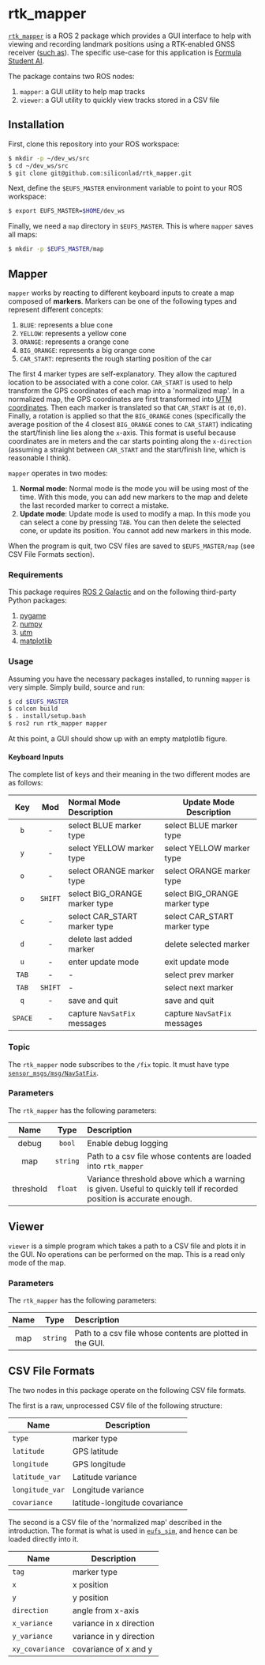 # rtk_mapper

[`rtk_mapper`](https://github.com/siliconlad/rtk_mapper) is a ROS 2 package which provides a GUI interface to help with
viewing and recording landmark positions using a
RTK-enabled GNSS receiver ([such as](https://www.ardusimple.com/product/simplertk2b-starter-kit-lr-ip65/)). The
specific use-case for this application is
[Formula Student AI](https://www.imeche.org/events/formula-student/team-information/fs-ai).

The package contains two ROS nodes:

1. `mapper`: a GUI utility to help map tracks
2. `viewer`: a GUI utility to quickly view tracks stored in a CSV file

## Installation

First, clone this repository into your ROS workspace:

```bash
$ mkdir -p ~/dev_ws/src
$ cd ~/dev_ws/src
$ git clone git@github.com:siliconlad/rtk_mapper.git
```

Next, define the `$EUFS_MASTER` environment variable to point to your ROS workspace:

```bash
$ export EUFS_MASTER=$HOME/dev_ws
```

Finally, we need a `map` directory in `$EUFS_MASTER`. This is where `mapper` saves all maps:

```bash
$ mkdir -p $EUFS_MASTER/map
```

## Mapper

`mapper` works by reacting to different keyboard inputs to create a map composed of **markers**. Markers can be
one of the following types and represent different concepts:

1. `BLUE`: represents a blue cone
2. `YELLOW`: represents a yellow cone
3. `ORANGE`: represents a orange cone
4. `BIG_ORANGE`: represents a big orange cone
5. `CAR_START`: represents the rough starting position of the car

The first 4 marker types are self-explanatory. They allow the captured location to be associated with a cone color.
`CAR_START` is used to help transform the GPS coordinates of each map into a 'normalized map'. In a normalized map, the
GPS coordinates are first transformed into
[UTM coordinates](https://en.wikipedia.org/wiki/Universal_Transverse_Mercator_coordinate_system). Then each marker
is translated so that `CAR_START` is at `(0,0)`. Finally, a rotation is applied so that the `BIG_ORANGE` cones
(specifically the average position of the 4 closest `BIG_ORANGE` cones to `CAR_START`) indicating the start/finish line
lies along the `x`-axis. This format is useful because coordinates are in meters and the car starts pointing along
the `x-direction` (assuming a straight between `CAR_START` and the start/finish line, which is reasonable I think).

`mapper` operates in two modes:

1. **Normal mode**: Normal mode is the mode you will be using most of the time. With this mode, you can add new markers
   to the map and delete the last recorded marker to correct a mistake.
2. **Update mode**: Update mode is used to modify a map. In this mode you can select a cone by pressing `TAB`. You can
   then delete the selected cone, or update its position. You cannot add new markers in this mode.

When the program is quit, two CSV files are saved to `$EUFS_MASTER/map` (see CSV File Formats section).

### Requirements

This package requires [ROS 2 Galactic](https://docs.ros.org/en/galactic/Installation.html) and on the following
third-party Python packages:

1. [pygame](https://pypi.org/project/pygame/)
2. [numpy](https://pypi.org/project/numpy/)
3. [utm](https://pypi.org/project/utm/)
4. [matplotlib](https://pypi.org/project/matplotlib/)

### Usage

Assuming you have the necessary packages installed, to running `mapper` is very simple. Simply build, source
and run:

```bash
$ cd $EUFS_MASTER
$ colcon build
$ . install/setup.bash
$ ros2 run rtk_mapper mapper
```

At this point, a GUI should show up with an empty matplotlib figure.

#### Keyboard Inputs

The complete list of keys and their meaning in the two different modes are as follows:

|   Key   |   Mod   | Normal Mode Description       | Update Mode Description       |
|:-------:|:-------:|:------------------------------|-------------------------------|
|   `b`   |    -    | select BLUE marker type       | select BLUE marker type       |
|   `y`   |    -    | select YELLOW marker type     | select YELLOW marker type     |
|   `o`   |    -    | select ORANGE marker type     | select ORANGE marker type     |
|   `o`   | `SHIFT` | select BIG_ORANGE marker type | select BIG_ORANGE marker type |
|   `c`   |    -    | select CAR_START marker type  | select CAR_START marker type  |
|   `d`   |    -    | delete last added marker      | delete selected marker        |
|   `u`   |    -    | enter update mode             | exit update mode              |
|  `TAB`  |    -    | -                             | select prev marker            |
|  `TAB`  | `SHIFT` | -                             | select next marker            |
|   `q`   |    -    | save and quit                 | save and quit                 |
| `SPACE` |    -    | capture `NavSatFix` messages  | capture `NavSatFix` messages  |

### Topic

The `rtk_mapper` node subscribes to the `/fix` topic. It must have
type [`sensor_msgs/msg/NavSatFix`](http://docs.ros.org/en/api/sensor_msgs/html/msg/NavSatFix.html).

### Parameters

The `rtk_mapper` has the following parameters:

|   Name    |   Type   | Description                                                                                                        |
|:---------:|:--------:|:-------------------------------------------------------------------------------------------------------------------|
|   debug   |  `bool`  | Enable debug logging                                                                                               |
|    map    | `string` | Path to a csv file whose contents are loaded into `rtk_mapper`                                                     |
| threshold |  `float`  | Variance threshold above which a warning is given. Useful to quickly tell if recorded position is accurate enough. |

## Viewer

`viewer` is a simple program which takes a path to a CSV file and plots it in the GUI. No operations can be performed
on the map. This is a read only mode of the map.

### Parameters

The `rtk_mapper` has the following parameters:

|   Name    |   Type   | Description                                               |
|:---------:|:--------:|:----------------------------------------------------------|
|    map    | `string` | Path to a csv file whose contents are plotted in the GUI. |

## CSV File Formats

The two nodes in this package operate on the following CSV file formats.

The first is a raw, unprocessed CSV file of the following structure:

| Name          | Description                   |
|---------------|-------------------------------|
| `type`          | marker type                   |
| `latitude`      | GPS latitude                  |
| `longitude`     | GPS longitude                 |
| `latitude_var`  | Latitude variance             |
| `longitude_var` | Longitude variance            |
| `covariance`    | latitude-longitude covariance |

The second is a CSV file of the 'normalized map' described in the introduction. The format is what is used in
[`eufs_sim`](https://gitlab.com/eufs/eufs_sim), and hence can be loaded directly into it.

| Name          | Description             |
|---------------|-------------------------|
| `tag`           | marker type             |
| `x`             | x position              |
| `y`             | y position              |
| `direction`     | angle from x-axis       |
| `x_variance`    | variance in x direction |
| `y_variance`    | variance in y direction |
| `xy_covariance` | covariance of x and y   |

